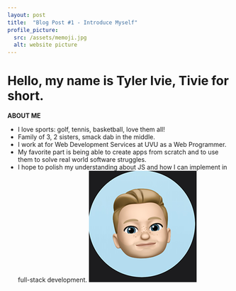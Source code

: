 ```yaml
---
layout: post
title:  "Blog Post #1 - Introduce Myself"
profile_picture:
  src: /assets/memoji.jpg
  alt: website picture
---
```


# Hello, my name is Tyler Ivie, Tivie for short.

**ABOUT ME**
* I love sports: golf, tennis, basketball, love them all!
* Family of 3, 2 sisters, smack dab in the middle.
* I work at for Web Development Services at UVU as a Web Programmer.
* My favorite part is being able to create apps from scratch and to use them to solve real world software struggles.
* I hope to polish my understanding about JS and how I can implement in full-stack development. 
![Memoji of me](/assets/memoji.png)
